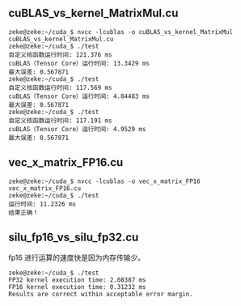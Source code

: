 ## cuBLAS_vs_kernel_MatrixMul.cu
```
zeke@zeke:~/cuda_$ nvcc -lcublas -o cuBLAS_vs_kernel_MatrixMul cuBLAS_vs_kernel_MatrixMul.cu
zeke@zeke:~/cuda_$ ./test
自定义核函数运行时间: 121.376 ms
cuBLAS（Tensor Core）运行时间: 13.3429 ms
最大误差: 0.567871
zeke@zeke:~/cuda_$ ./test
自定义核函数运行时间: 117.569 ms
cuBLAS（Tensor Core）运行时间: 4.84483 ms
最大误差: 0.567871
zeke@zeke:~/cuda_$ ./test
自定义核函数运行时间: 117.191 ms
cuBLAS（Tensor Core）运行时间: 4.9529 ms
最大误差: 0.567871
```
## vec_x_matrix_FP16.cu
```
zeke@zeke:~/cuda_$ nvcc -lcublas -o vec_x_matrix_FP16 vec_x_matrix_FP16.cu
zeke@zeke:~/cuda_$ ./test
运行时间: 11.2326 ms
结果正确！
```
## silu_fp16_vs_silu_fp32.cu
fp16 进行运算的速度快是因为内存传输少。
```
zeke@zeke:~/cuda_$ ./test
FP32 kernel execution time: 2.08387 ms
FP16 kernel execution time: 0.31232 ms
Results are correct within acceptable error margin.
```
